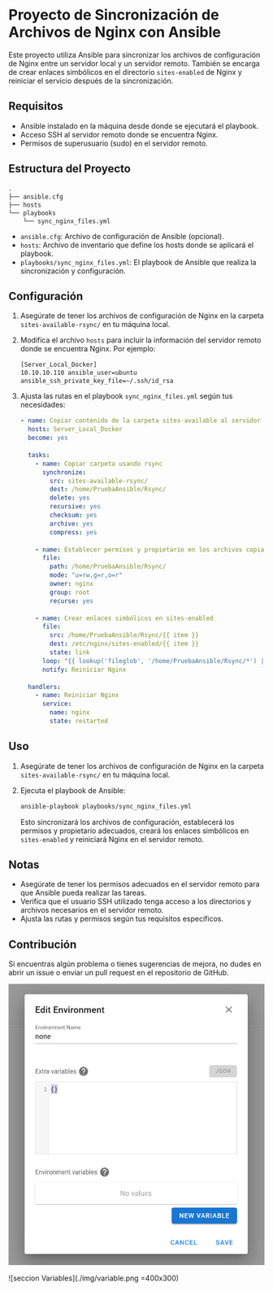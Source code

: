 # Proyecto de Sincronización de Archivos de Nginx con Ansible

Este proyecto utiliza Ansible para sincronizar los archivos de configuración de Nginx entre un servidor local y un servidor remoto. También se encarga de crear enlaces simbólicos en el directorio `sites-enabled` de Nginx y reiniciar el servicio después de la sincronización.

## Requisitos

- Ansible instalado en la máquina desde donde se ejecutará el playbook.
- Acceso SSH al servidor remoto donde se encuentra Nginx.
- Permisos de superusuario (sudo) en el servidor remoto.

## Estructura del Proyecto

```
.
├── ansible.cfg
├── hosts
└── playbooks
    └── sync_nginx_files.yml
```

- `ansible.cfg`: Archivo de configuración de Ansible (opcional).
- `hosts`: Archivo de inventario que define los hosts donde se aplicará el playbook.
- `playbooks/sync_nginx_files.yml`: El playbook de Ansible que realiza la sincronización y configuración.

## Configuración

1. Asegúrate de tener los archivos de configuración de Nginx en la carpeta `sites-available-rsync/` en tu máquina local.

2. Modifica el archivo `hosts` para incluir la información del servidor remoto donde se encuentra Nginx. Por ejemplo:

   ```
   [Server_Local_Docker]
   10.10.10.110 ansible_user=ubuntu ansible_ssh_private_key_file=~/.ssh/id_rsa
   ```

3. Ajusta las rutas en el playbook `sync_nginx_files.yml` según tus necesidades:

   ```yaml
   - name: Copiar contenido de la carpeta sites-available al servidor Ngnix1
     hosts: Server_Local_Docker
     become: yes

     tasks:
       - name: Copiar carpeta usando rsync
         synchronize:
           src: sites-available-rsync/
           dest: /home/PruebaAnsible/Rsync/
           delete: yes
           recursive: yes
           checksum: yes
           archive: yes
           compress: yes

       - name: Establecer permisos y propietario en los archivos copiados
         file:
           path: /home/PruebaAnsible/Rsync/
           mode: "u=rw,g=r,o=r"
           owner: nginx
           group: root
           recurse: yes

       - name: Crear enlaces simbólicos en sites-enabled
         file:
           src: /home/PruebaAnsible/Rsync/{{ item }}
           dest: /etc/nginx/sites-enabled/{{ item }}
           state: link
         loop: "{{ lookup('fileglob', '/home/PruebaAnsible/Rsync/*') | map('basename') | list }}"
         notify: Reiniciar Nginx

     handlers:
       - name: Reiniciar Nginx
         service:
           name: nginx
           state: restarted
   ```

## Uso

1. Asegúrate de tener los archivos de configuración de Nginx en la carpeta `sites-available-rsync/` en tu máquina local.

2. Ejecuta el playbook de Ansible:

   ```bash
   ansible-playbook playbooks/sync_nginx_files.yml
   ```

   Esto sincronizará los archivos de configuración, establecerá los permisos y propietario adecuados, creará los enlaces simbólicos en `sites-enabled` y reiniciará Nginx en el servidor remoto.

## Notas

- Asegúrate de tener los permisos adecuados en el servidor remoto para que Ansible pueda realizar las tareas.
- Verifica que el usuario SSH utilizado tenga acceso a los directorios y archivos necesarios en el servidor remoto.
- Ajusta las rutas y permisos según tus requisitos específicos.

## Contribución

Si encuentras algún problema o tienes sugerencias de mejora, no dudes en abrir un issue o enviar un pull request en el repositorio de GitHub.


![](./img/variable.png)


![seccion Variables](./img/variable.png =400x300)
